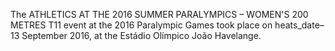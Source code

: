 The ATHLETICS AT THE 2016 SUMMER PARALYMPICS – WOMEN'S 200 METRES T11 event at the 2016 Paralympic Games took place on heats_date–13 September 2016, at the Estádio Olímpico João Havelange.
